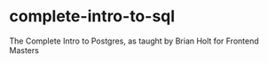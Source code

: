 # complete-intro-to-sql
The Complete Intro to Postgres, as taught by Brian Holt for Frontend Masters
